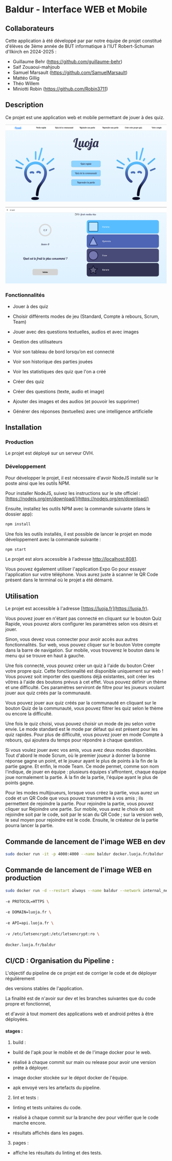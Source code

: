 # Baldur - Interface WEB et Mobile

## Collaborateurs

Cette application à été développé par par notre équipe de projet constitué d'élèves de 3ème année de BUT informatique à l'IUT Robert-Schuman d'Ilkirch en 2024-2025 :

- Guillaume Behr (https://github.com/guillaume-behr)
- Saif Zouaoui-mahjoub
- Samuel Marsault (https://github.com/SamuelMarsault)
- Mattéo Gillig
- Théo Willem
- Miniotti Robin (https://github.com/Robin3711)



## Description




Ce projet est une application web et mobile permettant de jouer à des quiz.




![Capture d'écran de la page d'accueil de l'application](assets-readme/ecran-principale.png "Capture d'écran de la page d'accueil de l'application")

![Capture d'écran de la page de jeu de l'application](assets-readme/ecran-game.png "Capture d'écran de la page du jeu de l'application")




### Fonctionnalités




- Jouer à des quiz

- Choisir différents modes de jeu (Standard, Compte à rebours, Scrum, Team)

- Jouer avec des questions textuelles, audios et avec images

- Gestion des utilisateurs

- Voir son tableau de bord lorsqu’on est connecté

- Voir son historique des parties jouées

- Voir les statistiques des quiz que l'on a créé

- Créer des quiz

- Créer des questions (texte, audio et image)

- Ajouter des images et des audios (et pouvoir les supprimer)

- Générer des réponses (textuelles) avec une intelligence artificielle




## Installation




### Production




Le projet est déployé sur un serveur OVH.




### Développement




Pour développer le projet, il est nécessaire d'avoir NodeJS installé sur le poste ainsi que les outils NPM.




Pour installer NodeJS, suivez les instructions sur le site officiel : [https://nodejs.org/en/download/](https://nodejs.org/en/download/)




Ensuite, installez les outils NPM avec la commande suivante (dans le dossier app):




```bash
npm install
```




Une fois les outils installés, il est possible de lancer le projet en mode développement avec la commande suivante :




```bash
npm start
```




Le projet est alors accessible à l'adresse [http://localhost:8081](http://localhost:8081).




Vous pouvez également utiliser l'application Expo Go pour essayer l'application sur votre téléphone. Vous aurez juste à scanner le QR Code présent dans le terminal où le projet a été démarré.




## Utilisation




Le projet est accessible à l'adresse [https://luoja.fr](https://luoja.fr).




Vous pouvez jouer en n'étant pas connecté en cliquant sur le bouton Quiz Rapide, vous pouvez alors configurer les paramètres selon vos désirs et jouer.




Sinon, vous devez vous connecter pour avoir accès aux autres fonctionnalités. Sur web, vous pouvez cliquer sur le bouton Votre compte dans la barre de navigation. Sur mobile, vous trouverez le bouton dans le menu qui se trouve en haut à gauche.




Une fois connecté, vous pouvez créer un quiz à l'aide du bouton Créer votre propre quiz. Cette fonctionnalité est disponible uniquement sur web ! Vous pouvez soit importer des questions déjà existantes, soit créer les vôtres à l'aide des boutons prévus à cet effet. Vous pouvez définir un thème et une difficulté. Ces paramètres serviront de filtre pour les joueurs voulant jouer aux quiz créés par la communauté.




Vous pouvez jouer aux quiz créés par la communauté en cliquant sur le bouton Quiz de la communauté, vous pouvez filtrer les quiz selon le thème ou encore la difficulté.




Une fois le quiz choisi, vous pouvez choisir un mode de jeu selon votre envie. Le mode standard est le mode par défaut qui est présent pour les quiz rapides. Pour plus de difficulté, vous pouvez jouer en mode Compte à rebours, qui ajoutera du temps pour répondre à chaque question.




Si vous voulez jouer avec vos amis, vous avez deux modes disponibles. Tout d'abord le mode Scrum, où le premier joueur à donner la bonne réponse gagne un point, et le joueur ayant le plus de points à la fin de la partie gagne. Et enfin, le mode Team. Ce mode permet, comme son nom l'indique, de jouer en équipe : plusieurs équipes s'affrontent, chaque équipe joue normalement la partie. À la fin de la partie, l'équipe ayant le plus de points gagne.




Pour les modes multijoueurs, lorsque vous créez la partie, vous aurez un code et un QR Code que vous pouvez transmettre à vos amis ; ils permettent de rejoindre la partie. Pour rejoindre la partie, vous pouvez cliquer sur Rejoindre une partie. Sur mobile, vous avez le choix de soit rejoindre soit par le code, soit par le scan du QR Code ; sur la version web, le seul moyen pour rejoindre est le code. Ensuite, le créateur de la partie pourra lancer la partie.





## Commande de lancement de l'image WEB en dev




```bash
sudo docker run -it -p 4000:4000 --name baldur docker.luoja.fr/baldur
```




## Commande de lancement de l'image WEB en production




```bash
sudo docker run -d --restart always --name baldur --network internal_network \

-e PROTOCOL=HTTPS \

-e DOMAIN=luoja.fr \

-e API=api.luoja.fr \

-v /etc/letsencrypt:/etc/letsencrypt:ro \

docker.luoja.fr/baldur
```




## CI/CD : Organisation du Pipeline :




L'objectif du pipeline de ce projet est de corriger le code et de déployer régulièrement

des versions stables de l'application.




La finalité est de n'avoir sur dev et les branches suivantes que du code propre et fonctionnel,

et d'avoir à tout moment des applications web et android prêtes à être déployées.




#### stages :

1. build :

 - build de l'apk pour le mobile et de de l'image docker pour le web.

 - réalisé à chaque commit sur main ou release pour avoir une version prête à déployer.

 - image docker stockée sur le dépot docker de l'équipe.

 - apk envoyé vers les artefacts du pipeline.




2. lint et tests :

 - linting et tests unitaires du code.

 - réalisé à chaque commit sur la branche dev pour vérifier que le code marche encore.

 - résultats affichés dans les pages.

3. pages :

 - affiche les résultats du linting et des tests.



